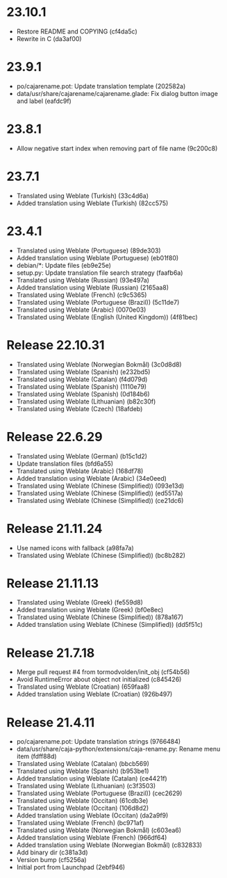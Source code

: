 # 23.10.1

 - Restore README and COPYING (cf4da5c)
 - Rewrite in C (da3af00)

# 23.9.1

 - po/cajarename.pot: Update translation template (202582a)
 - data/usr/share/cajarename/cajarename.glade: Fix dialog button image and label (eafdc9f)

# 23.8.1

 - Allow negative start index when removing part of file name (9c200c8)

# 23.7.1

 - Translated using Weblate (Turkish) (33c4d6a)
 - Added translation using Weblate (Turkish) (82cc575)

# 23.4.1

 - Translated using Weblate (Portuguese) (89de303)
 - Added translation using Weblate (Portuguese) (eb01f80)
 - debian/*: Update files (eb9e25e)
 - setup.py: Update translation file search strategy (faafb6a)
 - Translated using Weblate (Russian) (93e497a)
 - Added translation using Weblate (Russian) (2165aa8)
 - Translated using Weblate (French) (c9c5365)
 - Translated using Weblate (Portuguese (Brazil)) (5c11de7)
 - Translated using Weblate (Arabic) (0070e03)
 - Translated using Weblate (English (United Kingdom)) (4f81bec)

# Release 22.10.31

 - Translated using Weblate (Norwegian Bokmål) (3c0d8d8)
 - Translated using Weblate (Spanish) (e232bd5)
 - Translated using Weblate (Catalan) (f4d079d)
 - Translated using Weblate (Spanish) (1110e79)
 - Translated using Weblate (Spanish) (0d184b6)
 - Translated using Weblate (Lithuanian) (b82c30f)
 - Translated using Weblate (Czech) (18afdeb)

# Release 22.6.29

 - Translated using Weblate (German) (b15c1d2)
 - Update translation files (bfd6a55)
 - Translated using Weblate (Arabic) (168df78)
 - Added translation using Weblate (Arabic) (34e0eed)
 - Translated using Weblate (Chinese (Simplified)) (093e13d)
 - Translated using Weblate (Chinese (Simplified)) (ed5517a)
 - Translated using Weblate (Chinese (Simplified)) (ce21dc6)

# Release 21.11.24

 - Use named icons with fallback (a98fa7a)
 - Translated using Weblate (Chinese (Simplified)) (bc8b282)

# Release 21.11.13

 - Translated using Weblate (Greek) (fe559d8)
 - Added translation using Weblate (Greek) (bf0e8ec)
 - Translated using Weblate (Chinese (Simplified)) (878a167)
 - Added translation using Weblate (Chinese (Simplified)) (dd5f51c)

# Release 21.7.18

 - Merge pull request #4 from tormodvolden/init_obj (cf54b56)
 - Avoid RuntimeError about object not initialized (c845426)
 - Translated using Weblate (Croatian) (659faa8)
 - Added translation using Weblate (Croatian) (926b497)

# Release 21.4.11

 - po/cajarename.pot: Update translation strings (9766484)
 - data/usr/share/caja-python/extensions/caja-rename.py: Rename menu item (fdff88d)
 - Translated using Weblate (Catalan) (bbcb569)
 - Translated using Weblate (Spanish) (b953be1)
 - Added translation using Weblate (Catalan) (ce4421f)
 - Translated using Weblate (Lithuanian) (c3f3503)
 - Translated using Weblate (Portuguese (Brazil)) (cec2629)
 - Translated using Weblate (Occitan) (61cdb3e)
 - Translated using Weblate (Occitan) (106d8d2)
 - Added translation using Weblate (Occitan) (da2a9f9)
 - Translated using Weblate (French) (bc971af)
 - Translated using Weblate (Norwegian Bokmål) (c603ea6)
 - Added translation using Weblate (French) (966df64)
 - Added translation using Weblate (Norwegian Bokmål) (c832833)
 - Add binary dir (c381a3d)
 - Version bump (cf5256a)
 - Initial port from Launchpad (2ebf946)
